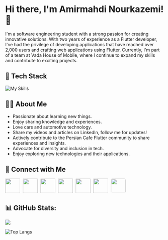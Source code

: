 # Hi there, I'm Amirmahdi Nourkazemi! 👋

I'm a software engineering student with a strong passion for creating innovative solutions. With two years of experience as a Flutter developer, I've had the privilege of developing applications that have reached over 2,000 users and crafting web applications using Flutter. Currently, I'm part of a team at Vada House of Mobile, where I continue to expand my skills and contribute to exciting projects.

## 🚀 Tech Stack

![My Skills](https://skillicons.dev/icons?i=flutter,dart,firebase,figma,postman,postgres,nodejs,react&perline=9)

## 👦🏻 About Me
- Passionate about learning new things.
- Enjoy sharing knowledge and experiences.
- Love cars and automotive technology.
- Share my videos and articles on LinkedIn, follow me for updates!
- Actively contribute to the Persian Cafe Flutter community to share experiences and insights.
- Advocate for diversity and inclusion in tech.
- Enjoy exploring new technologies and their applications.


## 🔗 Connect with Me
[<img src="https://cdn2.iconfinder.com/data/icons/social-media-2285/512/1_Linkedin_unofficial_colored_svg-512.png" width="47" height="46" style="margin-right: 5px;"/>](https://www.linkedin.com/in/amirmahdi-nourkazemi-04613023a/)
[<img src="https://cdn2.iconfinder.com/data/icons/social-media-applications/64/social_media_applications_3-instagram-512.png" width="47" height="46" style="margin-right: 5px;"/>](https://www.instagram.com/amirfluts/?igshid=OGQ5ZDc2ODk2ZA%3D%3D)
[<img src="https://cdn2.iconfinder.com/data/icons/social-media-2285/512/1_Twitter3_colored_svg-512.png" width="47" height="46" style="margin-right: 5px;"/>](https://twitter.com/amirfluts?t=b-GOuaf3mJibNbAFHY_mEA&s=09)
[<img src="https://cdn0.iconfinder.com/data/icons/social-flat-rounded-rects/512/telegram-512.png" width="47" height="46" style="margin-right: 5px;"/>](https://t.me/Amnk80)
[<img src="https://cdn4.iconfinder.com/data/icons/address-book-providers-in-colors/512/gmail-512.png" width="47" height="46" style="margin-right: 5px;"/>](mailto:nourkazemi80@gmail.com)
[<img src="https://cdn2.iconfinder.com/data/icons/social-media-2285/512/1_Whatsapp2_colored_svg-512.png" width="47" height="46" style="margin-right: 5px;"/>](https://wa.me/message/5LYZH3PPEX2OE1)
[<img src="https://asset.brandfetch.io/id_tNIm05N/idJgd2UeGc.png" width="47" height="46" style="border-radius: 10%;"/>](https://linktr.ee/Amirmahdi_Nourkazemi)

## 📊 GitHub Stats:
<picture>
  <source
    srcset="https://github-readme-stats.vercel.app/api?username=Amirmahdi1380&show_icons=true&theme=dark&hide_rank=false&rank_icon=github&include_all_commits=false"
    media="(prefers-color-scheme: dark)"
  />
  <source
    srcset="https://github-readme-stats.vercel.app/api?username=Amirmahdi1380&show_icons=true&hide_rank=false"
    media="(prefers-color-scheme: light), (prefers-color-scheme: no-preference)"
  />
  <img src="https://github-readme-stats.vercel.app/api?username=Amirmahdi1380&show_icons=true&hide_rank=false" />
</picture>

![Top Langs](https://github-readme-stats.vercel.app/api/top-langs/?username=Amirmahdi1380&hide_progress=true&theme=dark)
